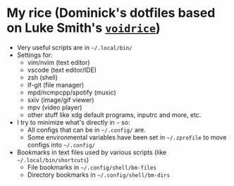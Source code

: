 # My rice (Dominick's dotfiles based on Luke Smith's [`voidrice`](https://github.com/LukeSmithxyz/voidrice))

- Very useful scripts are in `~/.local/bin/`
- Settings for:
	- vim/nvim (text editor)
	- vscode (text editor/IDE)
	- zsh (shell)
	- lf-git (file manager)
	- mpd/ncmpcpp/spotify (music)
	- sxiv (image/gif viewer)
	- mpv (video player)
	- other stuff like xdg default programs, inputrc and more, etc.
- I try to minimize what's directly in `~` so:
	- All configs that can be in `~/.config/` are.
	- Some environmental variables have been set in `~/.zprofile` to move configs into `~/.config/`
- Bookmarks in text files used by various scripts (like `~/.local/bin/shortcuts`)
	- File bookmarks in `~/.config/shell/bm-files`
	- Directory bookmarks in `~/.config/shell/bm-dirs`
